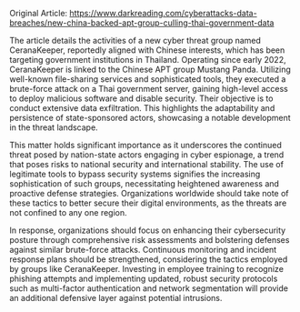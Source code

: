 Original Article: https://www.darkreading.com/cyberattacks-data-breaches/new-china-backed-apt-group-culling-thai-government-data

The article details the activities of a new cyber threat group named CeranaKeeper, reportedly aligned with Chinese interests, which has been targeting government institutions in Thailand. Operating since early 2022, CeranaKeeper is linked to the Chinese APT group Mustang Panda. Utilizing well-known file-sharing services and sophisticated tools, they executed a brute-force attack on a Thai government server, gaining high-level access to deploy malicious software and disable security. Their objective is to conduct extensive data exfiltration. This highlights the adaptability and persistence of state-sponsored actors, showcasing a notable development in the threat landscape.

This matter holds significant importance as it underscores the continued threat posed by nation-state actors engaging in cyber espionage, a trend that poses risks to national security and international stability. The use of legitimate tools to bypass security systems signifies the increasing sophistication of such groups, necessitating heightened awareness and proactive defense strategies. Organizations worldwide should take note of these tactics to better secure their digital environments, as the threats are not confined to any one region.

In response, organizations should focus on enhancing their cybersecurity posture through comprehensive risk assessments and bolstering defenses against similar brute-force attacks. Continuous monitoring and incident response plans should be strengthened, considering the tactics employed by groups like CeranaKeeper. Investing in employee training to recognize phishing attempts and implementing updated, robust security protocols such as multi-factor authentication and network segmentation will provide an additional defensive layer against potential intrusions.